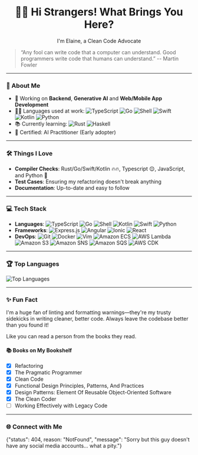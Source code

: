 <h1 style="text-align: center;">👋🏻 Hi Strangers! What Brings You Here?</h1>
<p style="text-align: center;">I'm Elaine, a Clean Code Advocate</p>

> “Any fool can write code that a computer can understand. Good programmers write code that humans can understand.”
> -- Martin Fowler

---

### 🚀 About Me

- 🌟 Working on **Backend**, **Generative AI** and **Web/Mobile App Development**
- 🧑‍💻 Languages used at work: ![TypeScript](https://img.shields.io/badge/TypeScript-007ACC?style=flat&logo=typescript&logoColor=white) ![Go](https://img.shields.io/badge/Go-00ADD8?style=flat&logo=go&logoColor=white) ![Shell](https://img.shields.io/badge/Shell-5391FE?style=flat&logo=gnu-bash&logoColor=white) ![Swift](https://img.shields.io/badge/Swift-FA7343?style=flat&logo=swift&logoColor=white) ![Kotlin](https://img.shields.io/badge/Kotlin-0095D5?style=flat&logo=kotlin&logoColor=white) ![Python](https://img.shields.io/badge/Python-3776AB?style=flat&logo=python&logoColor=white)
- 📚 Currently learning: ![Rust](https://img.shields.io/badge/Rust-000000?style=flat&logo=rust&logoColor=white) ![Haskell](https://img.shields.io/badge/Haskell-5e5086?style=flat&logo=haskell&logoColor=white)
- 🏅 Certified: AI Practitioner (Early adopter)

---

### 🛠️ Things I Love

- **Compiler Checks**: Rust/Go/Swift/Kotlin 🔥🔥, Typescript 😌, JavaScript, and Python 🥹
- **Test Cases**: Ensuring my refactoring doesn't break anything
- **Documentation**: Up-to-date and easy to follow

---

### 💻 Tech Stack

- **Languages**: ![TypeScript](https://img.shields.io/badge/TypeScript-007ACC?style=flat&logo=typescript&logoColor=white) ![Go](https://img.shields.io/badge/Go-00ADD8?style=flat&logo=go&logoColor=white) ![Shell](https://img.shields.io/badge/Shell-5391FE?style=flat&logo=gnu-bash&logoColor=white) ![Kotlin](https://img.shields.io/badge/Kotlin-0095D5?style=flat&logo=kotlin&logoColor=white) ![Swift](https://img.shields.io/badge/Swift-FA7343?style=flat&logo=swift&logoColor=white) ![Python](https://img.shields.io/badge/Python-3776AB?style=flat&logo=python&logoColor=white)
- **Frameworks**: ![Express.js](https://img.shields.io/badge/Express.js-000000?style=flat&logo=express&logoColor=white) ![Angular](https://img.shields.io/badge/Angular-DD0031?style=flat&logo=angular&logoColor=white) ![Ionic](https://img.shields.io/badge/Ionic-3880FF?style=flat&logo=ionic&logoColor=white) ![React](https://img.shields.io/badge/React-20232A?style=flat&logo=react&logoColor=61DAFB)
- **DevOps**: ![Git](https://img.shields.io/badge/Git-F05032?style=flat&logo=git&logoColor=white) ![Docker](https://img.shields.io/badge/Docker-2496ED?style=flat&logo=docker&logoColor=white) ![Vim](https://img.shields.io/badge/Vim-019733?style=flat&logo=vim&logoColor=white) ![Amazon ECS](https://img.shields.io/badge/Amazon%20ECS-FF9900?style=flat&logo=amazon-ecs&logoColor=white) ![AWS Lambda](https://img.shields.io/badge/AWS%20Lambda-FF9900?style=flat&logo=aws-lambda&logoColor=white) ![Amazon S3](https://img.shields.io/badge/Amazon%20S3-569A31?style=flat&logo=amazon-s3&logoColor=white) ![Amazon SNS](https://img.shields.io/badge/Amazon%20SNS-FF9900?style=flat&logo=amazon-aws&logoColor=white) ![Amazon SQS](https://img.shields.io/badge/Amazon%20SQS-FF9900?style=flat&logo=amazon-aws&logoColor=white) ![AWS CDK](https://img.shields.io/badge/AWS%20CDK-FF9900?style=flat&logo=amazon-aws&logoColor=white)

---

### 🏆 Top Languages

![Top Languages](https://github-readme-stats.vercel.app/api/top-langs/?username=yt20chill&layout=compact&theme=radical)

---

### ✨ Fun Fact

I'm a huge fan of linting and formatting warnings—they're my trusty sidekicks in writing cleaner, better code. Always leave the codebase better than you found it!

Like you can read a person from the books they read.

#### 📚 Books on My Bookshelf

- [x] Refactoring
- [x] The Pragmatic Programmer
- [x] Clean Code
- [x] Functional Design Principles, Patterns, And Practices
- [x] Design Patterns: Element Of Reusable Object-Oriented Software
- [x] The Clean Coder
- [ ] Working Effectively with Legacy Code

---

### 🌐 Connect with Me

{"status": 404, reason: "NotFound", "message": "Sorry but this guy doesn't have any social media accounts... what a pity."}

